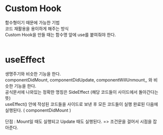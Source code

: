# Custom Hook
함수형이기 때문에 가능한 기법
<br/>
코드 재활용을 용이하게 해주는 방식
<br/>
Custom Hook을 만들 때는 함수명 앞에 use를 붙여줘야 한다.
<br/>
<br/>

# useEffect
생명주기와 비슷한 기능을 한다.
<br/>
componentDidMount, componentDidUpdate, componentWillUnmount,, 와 비슷한 기능을 한다.
<br/>
공식문서에 나와있는 정확한 명칭은 SideEffect (해당 코드들이 사이드에서 돌아간다는 뜻)
<br/>
useEffect() 안에 작성된 코드들을 사이드로 보낸 후 모든 코드들이 실행 완료된 다음에 실행된다.
( componentDidMount )
<br/>
<br/>
단점 : Mount일 때도 실행되고 Update 때도 실행된다. => 조건문을 걸어서 시점을 잡아준다.
<br/>
<br/>

